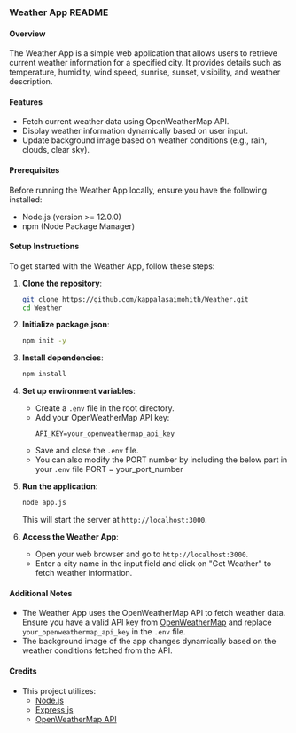 ### Weather App README

#### Overview
The Weather App is a simple web application that allows users to retrieve current weather information for a specified city. It provides details such as temperature, humidity, wind speed, sunrise, sunset, visibility, and weather description.

#### Features
- Fetch current weather data using OpenWeatherMap API.
- Display weather information dynamically based on user input.
- Update background image based on weather conditions (e.g., rain, clouds, clear sky).

#### Prerequisites
Before running the Weather App locally, ensure you have the following installed:

- Node.js (version >= 12.0.0)
- npm (Node Package Manager)

#### Setup Instructions
To get started with the Weather App, follow these steps:

1. **Clone the repository**:
   ```bash
   git clone https://github.com/kappalasaimohith/Weather.git
   cd Weather
   ```
2. **Initialize package.json**:
   ```bash
   npm init -y
   ```

2. **Install dependencies**:
   ```bash
   npm install
   ```

3. **Set up environment variables**:
   - Create a `.env` file in the root directory.
   - Add your OpenWeatherMap API key:
     ```
     API_KEY=your_openweathermap_api_key
     ```
   - Save and close the `.env` file.
   - You can also modify the PORT number by including the below part in your `.env` file
   PORT = your_port_number

4. **Run the application**:
   ```bash
   node app.js
   ```
   This will start the server at `http://localhost:3000`.

5. **Access the Weather App**:
   - Open your web browser and go to `http://localhost:3000`.
   - Enter a city name in the input field and click on "Get Weather" to fetch weather information.

#### Additional Notes
- The Weather App uses the OpenWeatherMap API to fetch weather data. Ensure you have a valid API key from [OpenWeatherMap](https://openweathermap.org/) and replace `your_openweathermap_api_key` in the `.env` file.
- The background image of the app changes dynamically based on the weather conditions fetched from the API.

#### Credits
- This project utilizes:
  - [Node.js](https://nodejs.org/)
  - [Express.js](https://expressjs.com/)
  - [OpenWeatherMap API](https://openweathermap.org/api)
